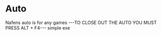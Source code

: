 # Auto
Nafens auto is for any games 
---TO CLOSE OUT THE AUTO YOU MUST PRESS ALT + F4---
simple exe
